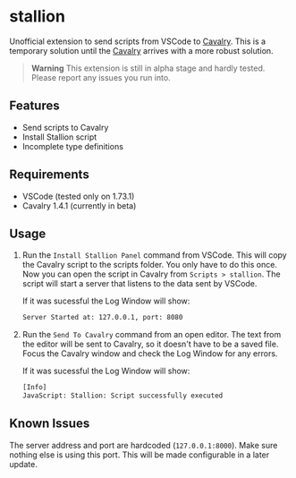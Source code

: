 # stallion

Unofficial extension to send scripts from VSCode to [Cavalry](https://cavalry.scenegroup.co/). This is a temporary solution until the [Cavalry](https://cavalry.scenegroup.co/) arrives with a more robust solution.

> **Warning** This extension is still in alpha stage and hardly tested. Please report any issues you run into.

## Features

-   Send scripts to Cavalry
-   Install Stallion script
-   Incomplete type definitions

## Requirements

-   VSCode (tested only on 1.73.1)
-   Cavalry 1.4.1 (currently in beta)

## Usage

1. Run the `Install Stallion Panel` command from VSCode. This will copy the Cavalry script to the scripts folder. You only have to do this once. Now you can open the script in Cavalry from `Scripts > stallion`. The script will start a server that listens to the data sent by VSCode.

    If it was sucessful the Log Window will show:

    ```bash
    Server Started at: 127.0.0.1, port: 8080
    ```

2. Run the `Send To Cavalry` command from an open editor. The text from the editor will be sent to Cavalry, so it doesn't have to be a saved file. Focus the Cavalry window and check the Log Window for any errors.

    If it was sucessful the Log Window will show:

    ```bash
    [Info]
    JavaScript: Stallion: Script successfully executed
    ```

<!-- ## Extension Settings

Include if your extension adds any VS Code settings through the `contributes.configuration` extension point.

For example:

This extension contributes the following settings:

-   `myExtension.enable`: Enable/disable this extension.
-   `myExtension.thing`: Set to `blah` to do something. -->

## Known Issues

The server address and port are hardcoded (`127.0.0.1:8000`). Make sure nothing else is using this port. This will be made configurable in a later update.
